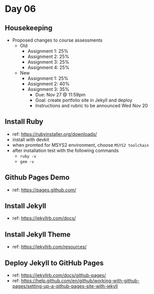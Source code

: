 # Day 06
## Housekeeping
- Proposed changes to course assessments
  - Old
    - Assignment 1: 25%
    - Assignment 2: 25%
    - Assignment 3: 25%
    - Assignment 4: 25%
  - New
    - Assignment 1: 25%
    - Assignment 2: 40%
    - Assignment 3: 35%
      - Due: Nov 27 @ 11:59pm
      - Goal: create portfolio site in Jekyll and deploy
      - Instructions and rubric to be announced Wed Nov 20

## Install Ruby
- ref: https://rubyinstaller.org/downloads/
- install with devkit
- when promted for MSYS2 environment, choose `MSYS2 toolchain`
- after installation test with the following commands
  - `ruby -v`
  - `gem -v`

## Github Pages Demo
- ref: https://pages.github.com/

## Install Jekyll
- ref: https://jekyllrb.com/docs/

## Install Jekyll Theme
- ref: https://jekyllrb.com/resources/

## Deploy Jekyll to GitHub Pages
- ref: https://jekyllrb.com/docs/github-pages/
- ref: https://help.github.com/en/github/working-with-github-pages/setting-up-a-github-pages-site-with-jekyll
